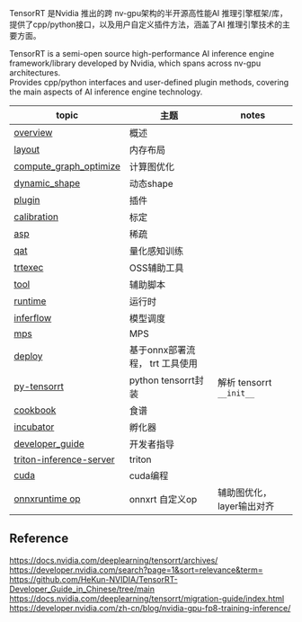 TensorRT 是Nvidia 推出的跨 nv-gpu架构的半开源高性能AI 推理引擎框架/库，提供了cpp/python接口，以及用户自定义插件方法，涵盖了AI 推理引擎技术的主要方面。          

TensorRT is a semi-open source high-performance AI inference engine framework/library developed by Nvidia, which spans across nv-gpu architectures.    
Provides cpp/python interfaces and user-defined plugin methods, covering the main aspects of AI inference engine technology.   


|**topic**                       | **主题**| **notes**   |      
|    ---                         | --- |     --- |          
|[overview](./overview.md)       |概述  |   |            
|[layout](./layout/)    |内存布局|      |            
|[compute_graph_optimize](./compute_graph_optimize/)    |计算图优化|   |             
|[dynamic_shape](./dynamic_shape/)  |动态shape |     |         
|[plugin](./plugin/)    |插件  |      |           
|[calibration](./calibration/)  |标定 |    |                
|[asp](./asp/)          |稀疏 |        |         
|[qat](./qat/)          |量化感知训练 |      |           
|[trtexec](./trtexec/)     |OSS辅助工具 |     |           
|[tool](./tool/)     |辅助脚本 |     |           
|[runtime](./runtime/)     |运行时|        
|[inferflow](./inferflow/) |模型调度|      |         
|[mps](./device-benchmark-mps/)| MPS|  |    
|[deploy](./deploy/)       |基于onnx部署流程， trt 工具使用 | |    
|[py-tensorrt](./py-tensorrt/) | python tensorrt封装  | 解析 tensorrt `__init__` |        
|[cookbook](https://github.com/lix19937/trt-samples-for-hackathon-cn/blob/master/cookbook/) |食谱|      |       
|[incubator](./incubator/)|孵化器|  |         
|[developer_guide](./developer_guide/)                  |开发者指导|      |           
|[triton-inference-server](./triton-inference-server/)    | triton|      |          
|[cuda](./cuda/)    | cuda编程|      |          
|[onnxruntime op](https://github.com/lix19937/xop)| onnxrt 自定义op|辅助图优化，layer输出对齐   |      

 
    
## Reference     
https://docs.nvidia.com/deeplearning/tensorrt/archives/   
https://developer.nvidia.com/search?page=1&sort=relevance&term=   
https://github.com/HeKun-NVIDIA/TensorRT-Developer_Guide_in_Chinese/tree/main    
https://docs.nvidia.com/deeplearning/tensorrt/migration-guide/index.html      
https://developer.nvidia.com/zh-cn/blog/nvidia-gpu-fp8-training-inference/
